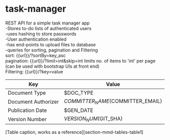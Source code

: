 # task-manager
REST API for a simple task manager app <br>
-Stores to-do lists of authenticated users <br>
-uses hashing to store passwords<br>
-User authentication enabled<br>
-has end-points to upload files to database<br>
-queries for sorting, pagination and Filtering <br> 
    sort:  {{url}}/?sortBy=key_asc<br>
    pagination: {{url}}/?limit=int&skip=int   limits no. of items to 'int' per page (can be used with bootstrap UIs at front end)<br>
    Filtering: {{url}}/?key=value<br>

| Key                 | Value                              |
| ------------------- | ---------------------------------- |
| Document Type       | $DOC_TYPE                          |
| Document Authorizer | $COMMITTER_NAME ($COMMITTER_EMAIL) |
| Publication Date    | $GEN_DATE                          |
| Version Number      | $VERSION_NUM ($GIT_SHA)            |
[Table caption, works as a reference][section-mmd-tables-table1]
